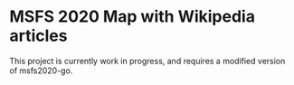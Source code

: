 # MSFS 2020 Map with Wikipedia articles

This project is currently work in progress, and requires a modified version of msfs2020-go.
